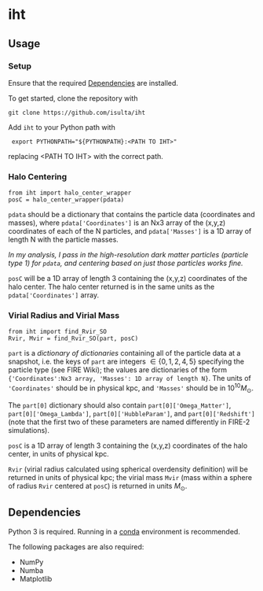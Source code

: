 # iht

## Usage
### Setup
Ensure that the required [Dependencies](#Dependencies) are installed.

To get started, clone the repository with 

    git clone https://github.com/isulta/iht

Add `iht` to your Python path with

     export PYTHONPATH="${PYTHONPATH}:<PATH TO IHT>"

replacing \<PATH TO IHT\> with the correct path.

### Halo Centering

    from iht import halo_center_wrapper
    posC = halo_center_wrapper(pdata)

`pdata` should be a dictionary that contains the particle data (coordinates and masses), where `pdata['Coordinates']` is an Nx3 array of the (x,y,z) coordinates of each of the N particles, and `pdata['Masses']` is a 1D array of length N with the particle masses.

*In my analysis, I pass in the high-resolution dark matter particles (particle type 1) for `pdata`, and centering based on just those particles works fine.*

`posC` will be a 1D array of length 3 containing the (x,y,z) coordinates of the halo center. The halo center returned is in the same units as the `pdata['Coordinates']` array.

### Virial Radius and Virial Mass

    from iht import find_Rvir_SO
    Rvir, Mvir = find_Rvir_SO(part, posC)

`part` is a *dictionary of dictionaries* containing all of the particle data at a snapshot, i.e. the keys of `part` are integers $\in \{ 0,1,2,4,5 \}$ specifying the particle type (see FIRE Wiki); the values are dictionaries of the form `{'Coordinates':Nx3 array, 'Masses': 1D array of length N}`. 
The units of `'Coordinates'` should be in physical kpc, and `'Masses'` should be in $10^{10} M_\odot$.

The `part[0]` dictionary should also contain `part[0]['Omega_Matter']`, `part[0]['Omega_Lambda']`, `part[0]['HubbleParam']`, and `part[0]['Redshift']` (note that the first two of these parameters are named differently in FIRE-2 simulations).

`posC` is a 1D array of length 3 containing the (x,y,z) coordinates of the halo center, in units of physical kpc.

`Rvir` (virial radius calculated using spherical overdensity definition) will be returned in units of physical kpc; the virial mass `Mvir` (mass within a sphere of radius `Rvir` centered at `posC`) is returned in units $M_\odot$.

## Dependencies
Python 3 is required. Running in a [conda](https://conda.io/projects/conda/en/latest/index.html) environment is recommended.

The following packages are also required:
- NumPy
- Numba
- Matplotlib
